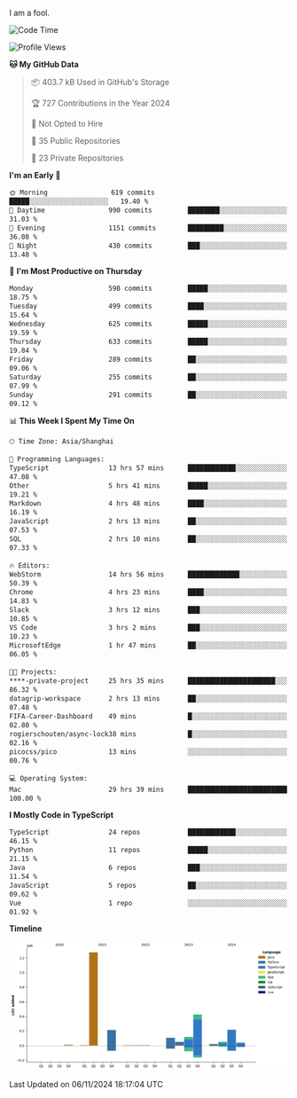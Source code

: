I am a fool.

<!--START_SECTION:waka-->
![Code Time](http://img.shields.io/badge/Code%20Time-2%2C048%20hrs%2054%20mins-blue)

![Profile Views](http://img.shields.io/badge/Profile%20Views-0-blue)

**🐱 My GitHub Data** 

> 📦 403.7 kB Used in GitHub's Storage 
 > 
> 🏆 727 Contributions in the Year 2024
 > 
> 🚫 Not Opted to Hire
 > 
> 📜 35 Public Repositories 
 > 
> 🔑 23 Private Repositories 
 > 
**I'm an Early 🐤** 

```text
🌞 Morning                619 commits         █████░░░░░░░░░░░░░░░░░░░░   19.40 % 
🌆 Daytime                990 commits         ████████░░░░░░░░░░░░░░░░░   31.03 % 
🌃 Evening                1151 commits        █████████░░░░░░░░░░░░░░░░   36.08 % 
🌙 Night                  430 commits         ███░░░░░░░░░░░░░░░░░░░░░░   13.48 % 
```
📅 **I'm Most Productive on Thursday** 

```text
Monday                   598 commits         █████░░░░░░░░░░░░░░░░░░░░   18.75 % 
Tuesday                  499 commits         ████░░░░░░░░░░░░░░░░░░░░░   15.64 % 
Wednesday                625 commits         █████░░░░░░░░░░░░░░░░░░░░   19.59 % 
Thursday                 633 commits         █████░░░░░░░░░░░░░░░░░░░░   19.84 % 
Friday                   289 commits         ██░░░░░░░░░░░░░░░░░░░░░░░   09.06 % 
Saturday                 255 commits         ██░░░░░░░░░░░░░░░░░░░░░░░   07.99 % 
Sunday                   291 commits         ██░░░░░░░░░░░░░░░░░░░░░░░   09.12 % 
```


📊 **This Week I Spent My Time On** 

```text
🕑︎ Time Zone: Asia/Shanghai

💬 Programming Languages: 
TypeScript               13 hrs 57 mins      ████████████░░░░░░░░░░░░░   47.08 % 
Other                    5 hrs 41 mins       █████░░░░░░░░░░░░░░░░░░░░   19.21 % 
Markdown                 4 hrs 48 mins       ████░░░░░░░░░░░░░░░░░░░░░   16.19 % 
JavaScript               2 hrs 13 mins       ██░░░░░░░░░░░░░░░░░░░░░░░   07.53 % 
SQL                      2 hrs 10 mins       ██░░░░░░░░░░░░░░░░░░░░░░░   07.33 % 

🔥 Editors: 
WebStorm                 14 hrs 56 mins      █████████████░░░░░░░░░░░░   50.39 % 
Chrome                   4 hrs 23 mins       ████░░░░░░░░░░░░░░░░░░░░░   14.83 % 
Slack                    3 hrs 12 mins       ███░░░░░░░░░░░░░░░░░░░░░░   10.85 % 
VS Code                  3 hrs 2 mins        ███░░░░░░░░░░░░░░░░░░░░░░   10.23 % 
MicrosoftEdge            1 hr 47 mins        ██░░░░░░░░░░░░░░░░░░░░░░░   06.05 % 

🐱‍💻 Projects: 
****-private-project     25 hrs 35 mins      ██████████████████████░░░   86.32 % 
datagrip-workspace       2 hrs 13 mins       ██░░░░░░░░░░░░░░░░░░░░░░░   07.48 % 
FIFA-Career-Dashboard    49 mins             █░░░░░░░░░░░░░░░░░░░░░░░░   02.80 % 
rogierschouten/async-lock38 mins             █░░░░░░░░░░░░░░░░░░░░░░░░   02.16 % 
picocss/pico             13 mins             ░░░░░░░░░░░░░░░░░░░░░░░░░   00.76 % 

💻 Operating System: 
Mac                      29 hrs 39 mins      █████████████████████████   100.00 % 
```

**I Mostly Code in TypeScript** 

```text
TypeScript               24 repos            ████████████░░░░░░░░░░░░░   46.15 % 
Python                   11 repos            █████░░░░░░░░░░░░░░░░░░░░   21.15 % 
Java                     6 repos             ███░░░░░░░░░░░░░░░░░░░░░░   11.54 % 
JavaScript               5 repos             ██░░░░░░░░░░░░░░░░░░░░░░░   09.62 % 
Vue                      1 repo              ░░░░░░░░░░░░░░░░░░░░░░░░░   01.92 % 
```



**Timeline**

![Lines of Code chart](https://raw.githubusercontent.com/VeejaLiu/VeejaLiu/master/assets/bar_graph.png)


 Last Updated on 06/11/2024 18:17:04 UTC
<!--END_SECTION:waka-->

